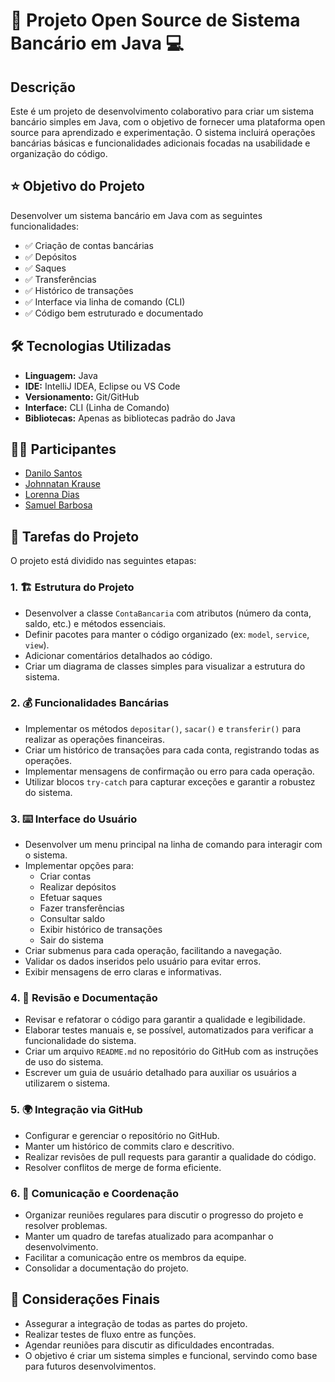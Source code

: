 # 🏦 Projeto Open Source de Sistema Bancário em Java 💻

## Descrição

Este é um projeto de desenvolvimento colaborativo para criar um sistema bancário simples em Java, com o objetivo de fornecer uma plataforma open source para aprendizado e experimentação. O sistema incluirá operações bancárias básicas e funcionalidades adicionais focadas na usabilidade e organização do código.

## ⭐ Objetivo do Projeto

Desenvolver um sistema bancário em Java com as seguintes funcionalidades:

*   ✅ Criação de contas bancárias
*   ✅ Depósitos
*   ✅ Saques
*   ✅ Transferências
*   ✅ Histórico de transações
*   ✅ Interface via linha de comando (CLI)
*   ✅ Código bem estruturado e documentado

## 🛠️ Tecnologias Utilizadas

*   **Linguagem:** Java
*   **IDE:** IntelliJ IDEA, Eclipse ou VS Code
*   **Versionamento:** Git/GitHub
*   **Interface:** CLI (Linha de Comando)
*   **Bibliotecas:** Apenas as bibliotecas padrão do Java

## 🧑‍💻 Participantes

*   [Danilo Santos](@DaniloSantos284)
*   [Johnnatan Krause](@johnnatankrause)
*   [Lorenna Dias](@Lohluizesd)
*   [Samuel Barbosa](@samuelbarbosagh)


## 🚀 Tarefas do Projeto

O projeto está dividido nas seguintes etapas:

### 1. 🏗️ Estrutura do Projeto

*   Desenvolver a classe `ContaBancaria` com atributos (número da conta, saldo, etc.) e métodos essenciais.
*   Definir pacotes para manter o código organizado (ex: `model`, `service`, `view`).
*   Adicionar comentários detalhados ao código.
*   Criar um diagrama de classes simples para visualizar a estrutura do sistema.

### 2. 💰 Funcionalidades Bancárias

*   Implementar os métodos `depositar()`, `sacar()` e `transferir()` para realizar as operações financeiras.
*   Criar um histórico de transações para cada conta, registrando todas as operações.
*   Implementar mensagens de confirmação ou erro para cada operação.
*   Utilizar blocos `try-catch` para capturar exceções e garantir a robustez do sistema.

### 3. ⌨️ Interface do Usuário

*   Desenvolver um menu principal na linha de comando para interagir com o sistema.
*   Implementar opções para:
    *   Criar contas
    *   Realizar depósitos
    *   Efetuar saques
    *   Fazer transferências
    *   Consultar saldo
    *   Exibir histórico de transações
    *   Sair do sistema
*   Criar submenus para cada operação, facilitando a navegação.
*   Validar os dados inseridos pelo usuário para evitar erros.
*   Exibir mensagens de erro claras e informativas.

### 4. 📝 Revisão e Documentação

*   Revisar e refatorar o código para garantir a qualidade e legibilidade.
*   Elaborar testes manuais e, se possível, automatizados para verificar a funcionalidade do sistema.
*   Criar um arquivo `README.md` no repositório do GitHub com as instruções de uso do sistema.
*   Escrever um guia de usuário detalhado para auxiliar os usuários a utilizarem o sistema.

### 5. 🌍 Integração via GitHub

*   Configurar e gerenciar o repositório no GitHub.
*   Manter um histórico de commits claro e descritivo.
*   Realizar revisões de pull requests para garantir a qualidade do código.
*   Resolver conflitos de merge de forma eficiente.

### 6. 💬 Comunicação e Coordenação

*   Organizar reuniões regulares para discutir o progresso do projeto e resolver problemas.
*   Manter um quadro de tarefas atualizado para acompanhar o desenvolvimento.
*   Facilitar a comunicação entre os membros da equipe.
*   Consolidar a documentação do projeto.

## 📌 Considerações Finais

*   Assegurar a integração de todas as partes do projeto.
*   Realizar testes de fluxo entre as funções.
*   Agendar reuniões para discutir as dificuldades encontradas.
*   O objetivo é criar um sistema simples e funcional, servindo como base para futuros desenvolvimentos.
